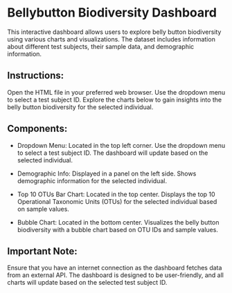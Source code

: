 # Bellybutton Biodiversity Dashboard

This interactive dashboard allows users to explore belly button biodiversity using various charts and visualizations. The dataset includes information about different test subjects, their sample data, and demographic information.

## Instructions:

Open the HTML file in your preferred web browser.
Use the dropdown menu to select a test subject ID.
Explore the charts below to gain insights into the belly button biodiversity for the selected individual.

## Components:
* Dropdown Menu:
    Located in the top left corner.
    Use the dropdown menu to select a test subject ID.
    The dashboard will update based on the selected individual.

* Demographic Info:
    Displayed in a panel on the left side.
    Shows demographic information for the selected individual.

* Top 10 OTUs Bar Chart:
    Located in the top center.
    Displays the top 10 Operational Taxonomic Units (OTUs) for the selected individual based on sample values.

* Bubble Chart:
    Located in the bottom center.
    Visualizes the belly button biodiversity with a bubble chart based on OTU IDs and sample values.

## Important Note:
Ensure that you have an internet connection as the dashboard fetches data from an external API.
The dashboard is designed to be user-friendly, and all charts will update based on the selected test subject ID.